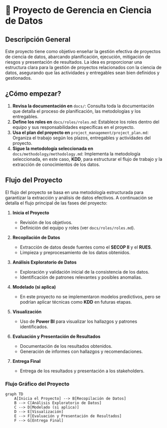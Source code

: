 # 📖 Proyecto de Gerencia en Ciencia de Datos

## Descripción General
Este proyecto tiene como objetivo enseñar la gestión efectiva de proyectos de ciencia de datos, abarcando planificación, ejecución, mitigación de riesgos y presentación de resultados. La idea es proporcionar una estructura clara para la gestión de proyectos relacionados con la ciencia de datos, asegurando que las actividades y entregables sean bien definidos y gestionados.

## ¿Cómo empezar?
1. **Revisa la documentación en** `docs/`: Consulta toda la documentación que detalla el proceso de planificación, las metodologías y los entregables.
2. **Define los roles en** `docs/roles/roles.md`: Establece los roles dentro del equipo y sus responsabilidades específicas en el proyecto.
3. **Usa el plan del proyecto en** `project_management/project_plan.md`: Organiza el trabajo según los plazos, entregables y actividades del proyecto.
4. **Sigue la metodología seleccionada en** `docs/methodology/methodology.md`: Implementa la metodología seleccionada, en este caso, **KDD**, para estructurar el flujo de trabajo y la extracción de conocimientos de los datos.

## Flujo del Proyecto

El flujo del proyecto se basa en una metodología estructurada para garantizar la extracción y análisis de datos efectivos. A continuación se detalla el flujo principal de las fases del proyecto:

1. **Inicia el Proyecto**
   - Revisión de los objetivos.
   - Definición del equipo y roles (ver `docs/roles/roles.md`).

2. **Recopilación de Datos**
   - Extracción de datos desde fuentes como el **SECOP II** y el **RUES**.
   - Limpieza y preprocesamiento de los datos obtenidos.

3. **Análisis Exploratorio de Datos**
   - Exploración y validación inicial de la consistencia de los datos.
   - Identificación de patrones relevantes y posibles anomalías.

4. **Modelado (si aplica)**
   - En este proyecto no se implementaron modelos predictivos, pero se podrían aplicar técnicas como **KDD** en futuras etapas.

5. **Visualización**
   - Uso de **Power BI** para visualizar los hallazgos y patrones identificados.
   
6. **Evaluación y Presentación de Resultados**
   - Documentación de los resultados obtenidos.
   - Generación de informes con hallazgos y recomendaciones.

7. **Entrega Final**
   - Entrega de los resultados y presentación a los stakeholders.

### Flujo Gráfico del Proyecto

```mermaid
graph TD
    A[Inicia el Proyecto] --> B[Recopilación de Datos]
    B --> C[Análisis Exploratorio de Datos]
    C --> D[Modelado (si aplica)]
    D --> E[Visualización]
    E --> F[Evaluación y Presentación de Resultados]
    F --> G[Entrega Final]
